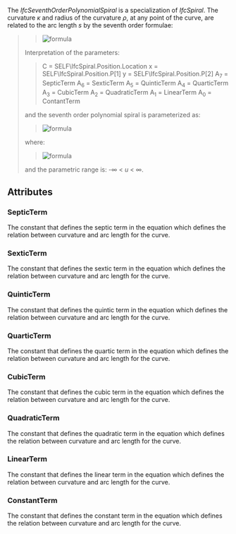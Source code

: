 The _IfcSeventhOrderPolynomialSpiral_ is a specialization of _IfcSpiral_. The curvature _κ_ and radius of the curvature _ρ_, at any point of the curve, are related to the arc length _s_ by the seventh order formulae:

<!-- end of short definition -->

>>
>> ![formula](../../../../figures/ifcseventhorderpolynomialspiral_curvature.PNG)
>>
> Interpretation of the parameters:
>>
>>
>> C = SELF\IfcSpiral.Position.Location
>> x = SELF\IfcSpiral.Position.P[1]
>> y = SELF\IfcSpiral.Position.P[2]
>> A<sub>7</sub> = SepticTerm
>> A<sub>6</sub> = SexticTerm
>> A<sub>5</sub> = QuinticTerm
>> A<sub>4</sub> = QuarticTerm
>> A<sub>3</sub> = CubicTerm
>> A<sub>2</sub> = QuadraticTerm
>> A<sub>1</sub> = LinearTerm
>> A<sub>0</sub> = ContantTerm
>>
> and the seventh order polynomial spiral is parameterized as:
>>
>> ![formula](../../../../figures/ifcspiral_parameterization.PNG)
>>
> where:
>>
>> ![formula](../../../../figures/ifcseventhorderpolynomialspiral_theta.PNG)
>>
> and the parametric range is: -∞ < _u_ < ∞.

## Attributes

### SepticTerm
The constant that defines the septic term in the equation which defines the relation between curvature and arc length for the curve.

### SexticTerm
The constant that defines the sextic term in the equation which defines the relation between curvature and arc length for the curve.

### QuinticTerm
The constant that defines the quintic term in the equation which defines the relation between curvature and arc length for the curve.

### QuarticTerm
The constant that defines the quartic term in the equation which defines the relation between curvature and arc length for the curve.

### CubicTerm
The constant that defines the cubic term in the equation which defines the relation between curvature and arc length for the curve.

### QuadraticTerm
The constant that defines the quadratic term in the equation which defines the relation between curvature and arc length for the curve.

### LinearTerm
The constant that defines the linear term in the equation which defines the relation between curvature and arc length for the curve.

### ConstantTerm
The constant that defines the constant term in the equation which defines the relation between curvature and arc length for the curve.
